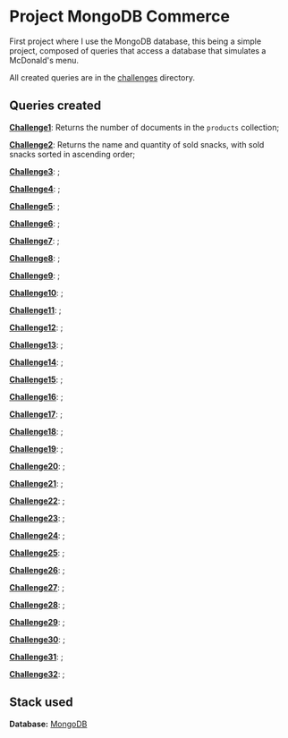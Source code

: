 # Project MongoDB Commerce

First project where I use the MongoDB database, this being a simple project, composed of queries that access a database that simulates a McDonald's menu.

All created queries are in the [challenges](./challenges/) directory.

## Queries created

[**Challenge1**](./challenges/challenge1.js): Returns the number of documents in the `products` collection;

[**Challenge2**](./challenges/challenge2.js): Returns the name and quantity of sold snacks, with sold snacks sorted in ascending order;

[**Challenge3**](./challenges/challenge3.js): ;

[**Challenge4**](./challenges/challenge4.js): ;

[**Challenge5**](./challenges/challenge5.js): ;

[**Challenge6**](./challenges/challenge6.js): ;

[**Challenge7**](./challenges/challenge7.js): ;
 
[**Challenge8**](./challenges/challenge8.js): ;

[**Challenge9**](./challenges/challenge9.js): ;

[**Challenge10**](./challenges/challenge10.js): ;

[**Challenge11**](./challenges/challenge11.js): ;

[**Challenge12**](./challenges/challenge12.js): ;

[**Challenge13**](./challenges/challenge13.js): ;

[**Challenge14**](./challenges/challenge14.js): ;

[**Challenge15**](./challenges/challenge15.js): ;

[**Challenge16**](./challenges/challenge16.js): ;

[**Challenge17**](./challenges/challenge17.js): ;

[**Challenge18**](./challenges/challenge18.js): ;

[**Challenge19**](./challenges/challenge19.js): ;

[**Challenge20**](./challenges/challenge20.js): ;

[**Challenge21**](./challenges/challenge21.js): ;

[**Challenge22**](./challenges/challenge22.js): ;

[**Challenge23**](./challenges/challenge23.js): ;

[**Challenge24**](./challenges/challenge24.js): ;

[**Challenge25**](./challenges/challenge25.js): ;

[**Challenge26**](./challenges/challenge26.js): ;

[**Challenge27**](./challenges/challenge27.js): ;

[**Challenge28**](./challenges/challenge28.js): ;

[**Challenge29**](./challenges/challenge29.js): ;

[**Challenge30**](./challenges/challenge30.js): ;

[**Challenge31**](./challenges/challenge31.js): ;

[**Challenge32**](./challenges/challenge32.js): ;

## Stack used

**Database:** [MongoDB](https://www.mongodb.com/)

